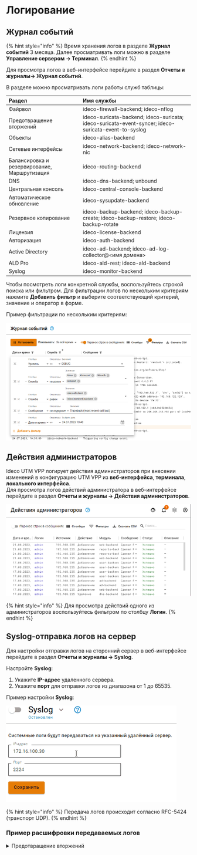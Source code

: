 # Логирование

## Журнал событий

{% hint style="info" %}
Время хранения логов в разделе **Журнал событий** 3 месяца. Далее просматривать логи можно в разделе **Управление сервером -> Терминал**.
{% endhint %}

Для просмотра логов в веб-интерфейсе перейдите в раздел **Отчеты и журналы-> Журнал событий**.

В разделе можно просматривать логи работы служб таблицы:

| Раздел                                        | Имя службы   |
| :-------------------------------------------- | :------------------------- |
| Файрвол                                       | ideco-firewall-backend; ideco-nflog |
| Предотвращение вторжений                      | ideco-suricata-backend; ideco-suricata; ideco-suricata-event-syncer; ideco-suricata-event-to-syslog |
| Объекты                                       | ideco-alias-backend |
| Сетевые интерфейсы                            | ideco-network-backend; ideco-network-nic |
| Балансировка и резервирование, Маршрутизация  | ideco-routing-backend |
| DNS                                 	        | ideco-dns-backend; unbound |
| Центральная консоль	                          | ideco-central-console-backend |
| Автоматическое обновление	                    | ideco-sysupdate-backend |
| Резервное копирование                         | ideco-backup-backend; ideco-backup-create; ideco-backup-restore; ideco-backup-rotate |
| Лицензия	                                    | ideco-license-backend |
| Авторизация	                                  | ideco-auth-backend|
| Active Directory	                            | ideco-ad-backend; ideco-ad-log-collector@<имя домена> |
| ALD Pro                                       | ideco-ald-rest; ideco-ald-backend |
| Syslog	                                      | ideco-monitor-backend |

Чтобы посмотреть логи конкретной службы, воспользуйтесь строкой поиска или фильтром. 
Для фильтрации логов по нескольким критериям нажмите **Добавить фильтр** и выберите соответствующий критерий, значение и оператор в форме.

Пример фильтрации по нескольким критериям:

![](../../.gitbook/assets/log1.png)

## Действия администраторов

Ideco UTM VPP логирует действия администраторов при внесении изменений в конфигурацию UTM VPP из **веб-интерфейса**, **терминала**, **локального интерфейса**.\
Для просмотра логов действий администратора в веб-интерфейсе перейдите в раздел **Отчеты и журналы -> Действия администраторов**.

![](../../.gitbook/assets/log2.png)

{% hint style="info" %}
Для просмотра действий одного из администраторов воспользуйтесь фильтром по столбцу **Логин**.
{% endhint %}
## Syslog-отправка логов на сервер
Для настройки отправки логов на сторонний сервер в веб-интерфейсе перейдите в раздел **Отчеты и журналы -> Syslog**.

Настройте **Syslog**:
1. Укажите **IP-адрес** удаленного сервера.
2. Укажите **порт** для отправки логов из диапазона от 1 до 65535.

Пример настройки **Syslog**:

![](../../.gitbook/assets/log3.gif)

{% hint style="info" %}
Передача логов происходит согласно RFC-5424 (транспорт UDP).
{% endhint %}

### Пример расшифровки передаваемых логов

<details>

<summary>Предотвращение вторжений</summary>

{% code overflow="wrap" %}
```
192.168.100.2	Dec 14 15:48:38		daemon	warning		timestamp:2022-12-14 10:48:34.808465+00:00,flow_id:1189034483406353,in_iface:seq:Leth1:3:m,sensor_name:suricata_debug,event_type:alert,src_ip:192.168.100.11,src_port:61790,src_country:,src_country_code:,src_session_uuid:7100d1c8-017f-4cbf-8b78-482839300211,src_user_id:2,src_user_name:a.istomina,dest_ip:192.168.100.2,dest_port:53,dest_country:,dest_country_code:,dest_session_uuid:,dest_user_id:-1,dest_user_name:,proto:UDP,alert.signature_id:1003892,alert.signature:Windows Telemetry,alert.category:Telemetry Windows,alert.severity:3,alert.gid:1,alert.action:blocked,http.hostname:,http.url:,http.http_user_agent:,flow.pkts_toserver:1,flow.pkts_toclient:0,flow.bytes_toserver:73,flow.bytes_toclient:0,flow.start:2022-12-14 10:48:34.808465+00:00,flow.end:2022-12-14 10:48:35.580143+00:00,flow.age:0,flow.state:,flow.reason:,flow.alerted:0,tcp.tcp_flags:,tcp.tcp_flags_ts:,tcp.tcp_flags_tc:,tcp.cwr:0,tcp.ecn:0,tcp.urg:0,tcp.ack:0,tcp.psh:0,tcp.rst:0,tcp.syn:0,tcp.fin:0,tcp.state:
```
{% endcode %}

где:
* **192.168.100.2** - ip-адрес UTM VPP отправителя;
* **Dec 14 15:48:38** - время получения события по Syslog;	
* **timestamp:** 2022-12-14 10:48:34.808465+00:00 - время события в системе предотвращения вторжений, может не совпадать с временем получения события по Syslog;
* **flow_id:** 1189034483406353- внутренний идентификатор системы предотвращения вторжений flow(сессии);
* **in_iface:** seq:Leth1:3:m - содержит идентификатор входящего интерфейса;
* **sensor_name:** suricata_debug - имя экземпляра системы предотвращения вторжений;
* **event_type:** alert - тип события;
* **src_ip:** 192.168.100.11 - IP-адрес источника;
* **src_port:** 61790 - порт источника;
* **src_country:** - название местоположения источника;
* **src_country_code:** - ISO-код страны источника;
* **src_session_uuid:** 7100d1c8-017f-4cbf-8b78-482839300211 - внутренний идентификатор сессии Ideco UTM источника;
* **src_user_id:** 2 - идентификатор пользователя источника;
* **src_user_name:** a.istomina- имя пользователя источника;
* **dest_ip:** 192.168.100.2 - IP-адрес назначения;
* **dest_port:** 53 - порт назначения;
* **dest_country:** - название местоположения назначения;
* **dest_country_code:** - ISO-код страны назначения;
* **dest_session_uuid:** - внутренний идентификатор сессии Ideco UTM назначения;
* **dest_user_id:** -1 - идентификатор пользователя назначения;
* **dest_user_name:** - имя пользователя назначения;
* **proto:** UDP - протокол;
* **alert.signature_id:** 1003892 - ID правила системы предотвращения вторжений;
* **alert.signature:** Windows Telemetry - сообщение из сработавшего правила;
* **alert.category:** Telemetry Windows - описание колонки в веб-интерфейсе События безопасности; \
  Соответствие *alert.category:* -> *alert.signature* описаны в [файле](https://static.ideco.ru/static/alert.category%20-%20alert.signature.pdf).
* **alert.severity:** 3 - уровень угрозы, может принимать значения 1, 2, 3 и 256, где 1 - самый высокий уровень угрозы;


Служебные поля результата анализа HTTP-трафика. Заполняются в случае, если в процессе анализа трафика был определен HTTP-протокол:
* **http.hostname:** - идентификатор хоста;
* **http.url:** - url на который велось обращение;
* **http.http_user_agent:** - информация, идентифицирующая HTTP-клиента.
  
Служебные поля flow(сессии):
* **flow.pkts_toserver** :1 - количество пакетов, переданное от клиента к серверу;
* **flow.pkts_toclient:** 0 - количество пакетов, переданное от сервера к клиенту;
* **flow.bytes_toserver:** 73 - количество байт, переданное от клиента к серверу;
* **flow.bytes_toclient:** 0 - количество байт, переданное от сервера к клиенту;
* **flow.start:** 2022-12-14 10:48:34.808465+00:00 - начало;
* **flow.end:** 2022-12-14 10:48:35.580143+00:00 - окончание;
* **flow.age:** 0 - возраст;
* **flow.state:** - текущее состояние;
* **flow.reason:** - запущена ли IPsec в режиме отладки;
* **flow.alerted:** 0 - сгенерировался ли поток alert;

Состояние флага [TCP flow(сессии)](https://ru.wikipedia.org/wiki/Transmission_Control_Protocol#%D0%A4%D0%BB%D0%B0%D0%B3%D0%B8_(%D1%83%D0%BF%D1%80%D0%B0%D0%B2%D0%BB%D1%8F%D1%8E%D1%89%D0%B8%D0%B5_%D0%B1%D0%B8%D1%82%D1%8B)): 
* **tcp.tcp_flags:** - значение поля flags в заголовке TCP;
* **tcp.tcp_flags_ts:** -  [timestamp флаги](https://www.atraining.ru/windows-network-tuning/#:~:text=TCP%20Timestamps%20–%20базовая%20низкоуровневая,не%20может%20высчитать%20данные%20значения);
* **tcp.tcp_flags_tc:** - [флаг Truncated response](https://www.rfc-editor.org/rfc/rfc5966);
* **tcp.cwr:** 0;
* **tcp.ecn:** 0;
* **tcp.urg:** 0;
* **tcp.ack:** 0;
* **tcp.psh:** 0;
* **tcp.rst:** 0;
* **tcp.syn:** 0;
* **tcp.fin:** 0;
* **tcp.state:** - [состояния сеанса TCP](https://ru.wikipedia.org/wiki/Transmission_Control_Protocol#Состояния_сеанса_TCP).

</details>
